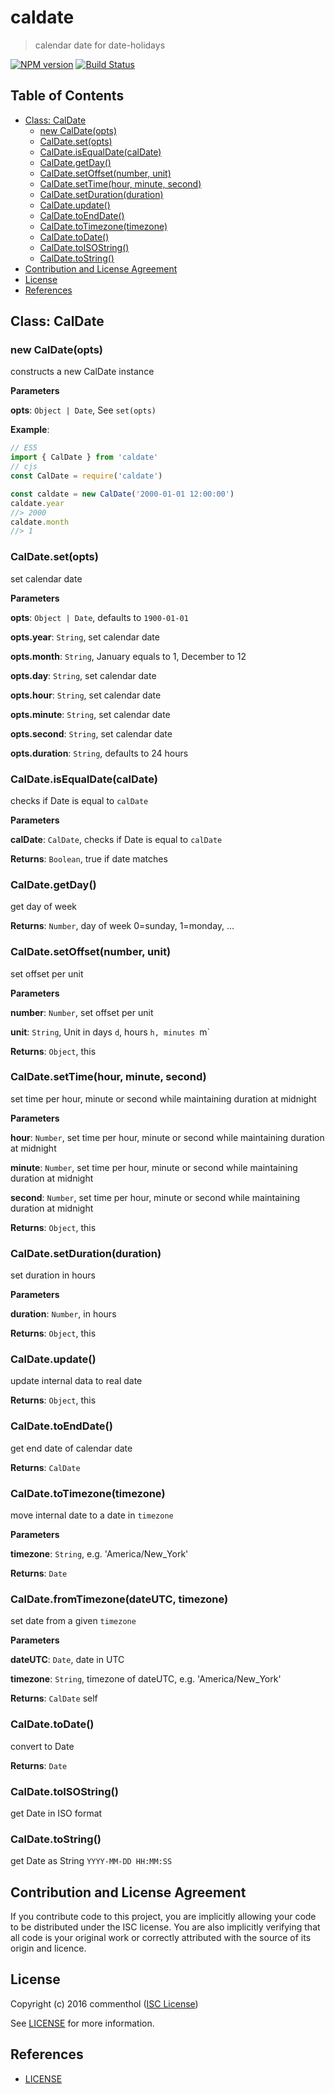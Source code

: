 # caldate

> calendar date for date-holidays

[![NPM version](https://badge.fury.io/js/caldate.svg)](https://www.npmjs.com/package/caldate/)
[![Build Status](https://github.com/commenthol/caldate/workflows/CI/badge.svg?branch=master&event=push)](https://github.com/commenthol/caldate/actions/workflows/ci.yml?query=branch%3Amaster)


## Table of Contents

<!-- !toc (minlevel=2 omit="Table of Contents") -->

* [Class: CalDate](#class-caldate)
  * [new CalDate(opts)](#new-caldateopts)
  * [CalDate.set(opts)](#caldatesetopts)
  * [CalDate.isEqualDate(calDate)](#caldateisequaldatecaldate)
  * [CalDate.getDay()](#caldategetday)
  * [CalDate.setOffset(number, unit)](#caldatesetoffsetnumber-unit)
  * [CalDate.setTime(hour, minute, second)](#caldatesettimehour-minute-second)
  * [CalDate.setDuration(duration)](#caldatesetdurationduration)
  * [CalDate.update()](#caldateupdate)
  * [CalDate.toEndDate()](#caldatetoenddate)
  * [CalDate.toTimezone(timezone)](#caldatetotimezonetimezone)
  * [CalDate.toDate()](#caldatetodate)
  * [CalDate.toISOString()](#caldatetoisostring)
  * [CalDate.toString()](#caldatetostring)
* [Contribution and License Agreement](#contribution-and-license-agreement)
* [License](#license)
* [References](#references)

<!-- toc! -->

## Class: CalDate

### new CalDate(opts)

constructs a new CalDate instance

**Parameters**

**opts**: `Object | Date`, See `set(opts)`


**Example**:
```js
// ES5
import { CalDate } from 'caldate'
// cjs
const CalDate = require('caldate')

const caldate = new CalDate('2000-01-01 12:00:00')
caldate.year
//> 2000
caldate.month
//> 1
```

### CalDate.set(opts)

set calendar date

**Parameters**

**opts**: `Object | Date`, defaults to `1900-01-01`

**opts.year**: `String`, set calendar date

**opts.month**: `String`, January equals to 1, December to 12

**opts.day**: `String`, set calendar date

**opts.hour**: `String`, set calendar date

**opts.minute**: `String`, set calendar date

**opts.second**: `String`, set calendar date

**opts.duration**: `String`, defaults to 24 hours


### CalDate.isEqualDate(calDate)

checks if Date is equal to `calDate`

**Parameters**

**calDate**: `CalDate`, checks if Date is equal to `calDate`

**Returns**: `Boolean`, true if date matches

### CalDate.getDay()

get day of week

**Returns**: `Number`, day of week 0=sunday, 1=monday, ...

### CalDate.setOffset(number, unit)

set offset per unit

**Parameters**

**number**: `Number`, set offset per unit

**unit**: `String`, Unit in days `d`, hours `h, minutes `m`

**Returns**: `Object`, this

### CalDate.setTime(hour, minute, second)

set time per hour, minute or second while maintaining duration at midnight

**Parameters**

**hour**: `Number`, set time per hour, minute or second while maintaining duration at midnight

**minute**: `Number`, set time per hour, minute or second while maintaining duration at midnight

**second**: `Number`, set time per hour, minute or second while maintaining duration at midnight

**Returns**: `Object`, this

### CalDate.setDuration(duration)

set duration in hours

**Parameters**

**duration**: `Number`, in hours

**Returns**: `Object`, this

### CalDate.update()

update internal data to real date

**Returns**: `Object`, this

### CalDate.toEndDate()

get end date of calendar date

**Returns**: `CalDate`

### CalDate.toTimezone(timezone)

move internal date to a date in `timezone`

**Parameters**

**timezone**: `String`, e.g. 'America/New_York'

**Returns**: `Date`

### CalDate.fromTimezone(dateUTC, timezone)

set date from a given `timezone`

**Parameters**

**dateUTC**: `Date`, date in UTC

**timezone**: `String`, timezone of dateUTC, e.g. 'America/New_York'

**Returns**: `CalDate` self

### CalDate.toDate()

convert to Date

**Returns**: `Date`

### CalDate.toISOString()

get Date in ISO format


### CalDate.toString()

get Date as String `YYYY-MM-DD HH:MM:SS`


## Contribution and License Agreement

If you contribute code to this project, you are implicitly allowing your
code to be distributed under the ISC license. You are also implicitly
verifying that all code is your original work or correctly attributed
with the source of its origin and licence.

## License

Copyright (c) 2016 commenthol ([ISC License](http://opensource.org/licenses/ISC))

See [LICENSE][] for more information.

## References

<!-- !ref -->

* [LICENSE][LICENSE]

<!-- ref! -->

[LICENSE]: ./LICENSE
